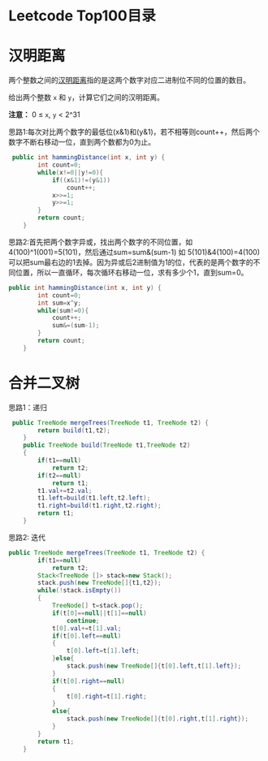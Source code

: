 # Leetcode Top100目录

# 汉明距离

两个整数之间的[汉明距离](https://baike.baidu.com/item/汉明距离)指的是这两个数字对应二进制位不同的位置的数目。

给出两个整数 `x` 和 `y`，计算它们之间的汉明距离。

**注意：**
0 ≤ `x`, `y` < 2^31

思路1:每次对比两个数字的最低位(x&1)和(y&1)，若不相等则count++，然后两个数字不断右移动一位，直到两个数都为0为止。

```java
 public int hammingDistance(int x, int y) {
        int count=0;
        while(x!=0||y!=0){
            if((x&1)!=(y&1))
                count++;
            x>>=1;
            y>>=1;
        }
        return count;
    }
```

思路2:首先把两个数字异或，找出两个数字的不同位置，如4(100)^1(001)=5(101)，然后通过sum=sum&(sum-1) 如 5(101)&4(100)=4(100) 可以把sum最右边的1去掉。因为异或后2进制值为1的位，代表的是两个数字的不同位置，所以一直循环，每次循环右移动一位，求有多少个1，直到sum=0。

```java
public int hammingDistance(int x, int y) {
        int count=0;
        int sum=x^y;
        while(sum!=0){
            count++;
            sum&=(sum-1);
        }
        return count;
    }
```

# 合并二叉树

思路1：递归

```java
 public TreeNode mergeTrees(TreeNode t1, TreeNode t2) {
        return build(t1,t2);
    }
    public TreeNode build(TreeNode t1,TreeNode t2)
    {
        if(t1==null) 
            return t2;
        if(t2==null)
            return t1;
        t1.val+=t2.val;
        t1.left=build(t1.left,t2.left);
        t1.right=build(t1.right,t2.right);
        return t1;
    }
```

思路2: 迭代

```java
public TreeNode mergeTrees(TreeNode t1, TreeNode t2) {
        if(t1==null)
            return t2;
        Stack<TreeNode []> stack=new Stack();
        stack.push(new TreeNode[]{t1,t2});  
        while(!stack.isEmpty())
        {
            TreeNode[] t=stack.pop();
            if(t[0]==null||t[1]==null)
                continue;
            t[0].val+=t[1].val;
            if(t[0].left==null)
            {
                t[0].left=t[1].left;
            }else{
                stack.push(new TreeNode[]{t[0].left,t[1].left});
            }
            if(t[0].right==null)
            {
                t[0].right=t[1].right;
            }
            else{
                stack.push(new TreeNode[]{t[0].right,t[1].right});
            }
        }
        return t1;
    }
```

